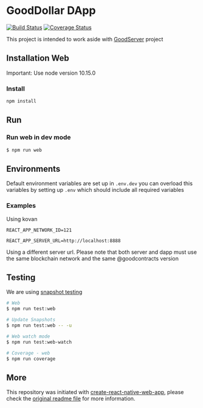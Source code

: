 
# GoodDollar DApp
[![Build Status](https://travis-ci.com/GoodDollar/GoodDAPP.svg?branch=master)](https://travis-ci.com/GoodDollar/GoodDAPP)
[![Coverage Status](https://coveralls.io/repos/github/GoodDollar/GoodDAPP/badge.svg?branch=master)](https://coveralls.io/github/GoodDollar/GoodDAPP?branch=master)


This project is intended to work aside with [GoodServer](https://github.com/GoodDollar/GoodServer) project

## Installation Web

Important: Use node version 10.15.0

### Install

```sh
npm install
```

## Run

###  Run web in dev mode
```sh
$ npm run web
```

## Environments

Default environment variables are set up in `.env.dev` you can overload this variables by setting up `.env` which should include all required variables

### Examples

Using kovan
```
REACT_APP_NETWORK_ID=121
```

```
REACT_APP_SERVER_URL=http://localhost:8888
```

Using a different server url. Please note that both server and dapp must use the same blockchain network and the same @goodcontracts version

## Testing

We are using [snapshot testing](https://jestjs.io/docs/en/snapshot-testing)

```sh
# Web
$ npm run test:web

# Update Snapshots
$ npm run test:web -- -u

# Web watch mode
$ npm run test:web-watch

# Coverage - web
$ npm run coverage
```

## More
This repository was initiated with [create-react-native-web-app](README_CRNWA.md), please check the [original readme file](README_CRNWA.md) for more information.
